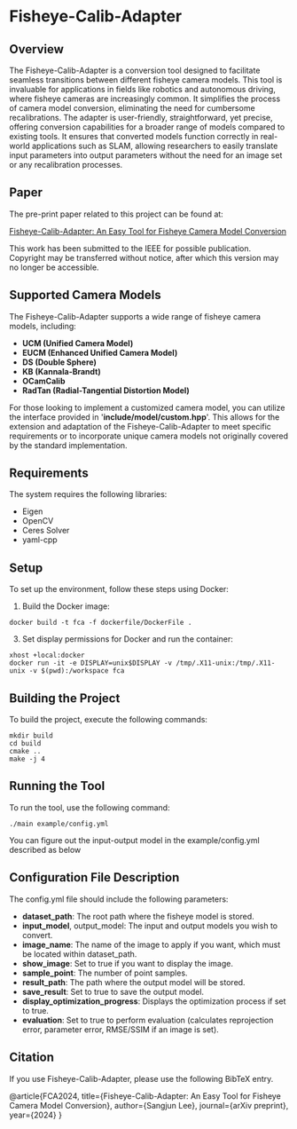 # Fisheye-Calib-Adapter

## Overview
The Fisheye-Calib-Adapter is a conversion tool designed to facilitate seamless transitions between different fisheye camera models. This tool is invaluable for applications in fields like robotics and autonomous driving, where fisheye cameras are increasingly common. It simplifies the process of camera model conversion, eliminating the need for cumbersome recalibrations. The adapter is user-friendly, straightforward, yet precise, offering conversion capabilities for a broader range of models compared to existing tools. It ensures that converted models function correctly in real-world applications such as SLAM, allowing researchers to easily translate input parameters into output parameters without the need for an image set or any recalibration processes.

## Paper

The pre-print paper related to this project can be found at: 

[Fisheye-Calib-Adapter: An Easy Tool for Fisheye Camera Model Conversion](https://arxiv.org/abs/2407.12405)

This work has been submitted to the IEEE for possible publication. Copyright may be transferred without notice, after which this version may no longer be accessible.

## Supported Camera Models
The Fisheye-Calib-Adapter supports a wide range of fisheye camera models, including:

- **UCM (Unified Camera Model)**
- **EUCM (Enhanced Unified Camera Model)**
- **DS (Double Sphere)**
- **KB (Kannala-Brandt)**
- **OCamCalib**
- **RadTan (Radial-Tangential Distortion Model)**

For those looking to implement a customized camera model, you can utilize the interface provided in '**include/model/custom.hpp**'. This allows for the extension and adaptation of the Fisheye-Calib-Adapter to meet specific requirements or to incorporate unique camera models not originally covered by the standard implementation.

## Requirements
The system requires the following libraries:

- Eigen
- OpenCV
- Ceres Solver
- yaml-cpp

## Setup
To set up the environment, follow these steps using Docker:

1. Build the Docker image:
   
```
docker build -t fca -f dockerfile/DockerFile .
```

3. Set display permissions for Docker and run the container:

```
xhost +local:docker
docker run -it -e DISPLAY=unix$DISPLAY -v /tmp/.X11-unix:/tmp/.X11-unix -v $(pwd):/workspace fca
```

## Building the Project
To build the project, execute the following commands:
```
mkdir build
cd build
cmake ..
make -j 4
```
## Running the Tool
To run the tool, use the following command:
```
./main example/config.yml
```

You can figure out the input-output model in the example/config.yml described as below

## Configuration File Description
The config.yml file should include the following parameters:

- **dataset_path**: The root path where the fisheye model is stored.
- **input_model**, output_model: The input and output models you wish to convert.
- **image_name**: The name of the image to apply if you want, which must be located within dataset_path.
- **show_image**: Set to true if you want to display the image.
- **sample_point**: The number of point samples.
- **result_path**: The path where the output model will be stored.
- **save_result**: Set to true to save the output model.
- **display_optimization_progress**: Displays the optimization process if set to true.
- **evaluation**: Set to true to perform evaluation (calculates reprojection error, parameter error, RMSE/SSIM if an image is set).

## Citation

If you use Fisheye-Calib-Adapter, please use the following BibTeX entry.

@article{FCA2024,
  title={Fisheye-Calib-Adapter: An Easy Tool for Fisheye Camera Model Conversion},
  author={Sangjun Lee},
  journal={arXiv preprint},
  year={2024}
}
